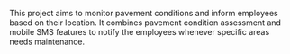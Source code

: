 This project aims to monitor pavement conditions and inform employees based on their location. It combines pavement condition assessment and mobile SMS features to notify the employees whenever specific areas needs maintenance. 
